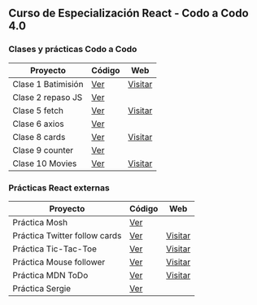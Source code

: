 ## Curso de Especialización React - Codo a Codo 4.0

### Clases y prácticas Codo a Codo

| Proyecto               | Código                                                           | Web                                                        |
| ---------------------- | ---------------------------------------------------------------- | ---------------------------------------------------------- |
| Clase 1 Batimisión     | [Ver](https://github.com/romanrios/cac-react/tree/main/clase_01) | [Visitar](https://romanrios.github.io/cac-react/clase_01/) |
| Clase 2 repaso JS   | [Ver](https://github.com/romanrios/cac-react/tree/main/clase_02) |                                                            |
| Clase 5 fetch | [Ver](https://github.com/romanrios/cac-react/tree/main/clase_05) | [Visitar](https://romanrios.github.io/cac-react/clase_05)  |
| Clase 6 axios | [Ver](https://github.com/romanrios/cac-react/tree/main/clase_06) |        
| Clase 8 cards | [Ver](https://github.com/romanrios/cac-react/tree/main/clase_08) | [Visitar](https://romanrios.github.io/cac-react/clase_08/dist)  | 
| Clase 9 counter | [Ver](https://github.com/romanrios/cac-react/tree/main/clase_09) |  | 
| Clase 10 Movies | [Ver](https://github.com/romanrios/cac-react/tree/main/clase_10) | [Visitar](https://romanrios.github.io/cac-react/clase_10/dist)  | 


### Prácticas React externas

| Proyecto                      | Código                                                                       | Web                                                                         |
| ----------------------------- | ---------------------------------------------------------------------------- | --------------------------------------------------------------------------- |
| Práctica Mosh                 | [Ver](https://github.com/romanrios/cac-react/tree/main/practica_mosh)        |                                                                             |
| Práctica Twitter follow cards | [Ver](https://github.com/romanrios/cac-react/tree/main/practica_midu)        | [Visitar](https://romanrios.github.io/cac-react/practica_midu/dist/)        |
| Práctica Tic-Tac-Toe          | [Ver](https://github.com/romanrios/cac-react/tree/main/practica_tic-tac-toe) | [Visitar](https://romanrios.github.io/cac-react/practica_tic-tac-toe/dist/) |
| Práctica Mouse follower          | [Ver](https://github.com/romanrios/cac-react/tree/main/practica_mouse-follower) | [Visitar](https://romanrios.github.io/cac-react/practica_mouse-follower/dist/) |
| Práctica MDN ToDo             | [Ver](https://github.com/romanrios/cac-react/tree/main/practica_mdn-todo)    | [Visitar](https://romanrios.github.io/cac-react/practica_mdn-todo/dist/)    |
| Práctica Sergie             | [Ver](https://github.com/romanrios/cac-react/tree/main/practica_sergie)    |    |
